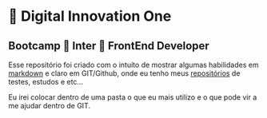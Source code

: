 #  :large_blue_circle: Digital Innovation One

## Bootcamp :large_orange_diamond: Inter :large_orange_diamond: FrontEnd Developer

Esse repositório foi criado com o intuíto de mostrar algumas habilidades em 
[markdown](https://docs.pipz.com/central-de-ajuda/learning-center/guia-basico-de-markdown#open) 
e claro em GIT/Github, onde eu tenho meus [repositórios](https://github.com/gutzlayer) de testes, estudos e etc...

Eu irei colocar dentro de uma pasta o que eu mais utilizo e o que pode vir a me ajudar dentro de GIT.
